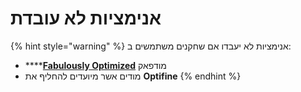 # אנימציות לא עובדת

{% hint style="warning" %}
אנימציות לא יעבדו אם שחקנים משתמשים ב:

* ****[**Fabulously Optimized**](https://www.curseforge.com/minecraft/modpacks/fabulously-optimized) מודפאק
* מודים אשר מיועדים להחליף את **Optifine**
{% endhint %}
